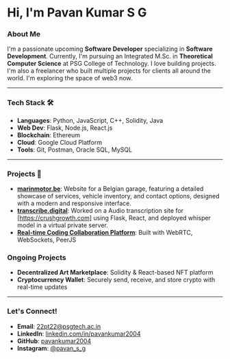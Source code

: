 # Hi, I'm Pavan Kumar S G 

### About Me
I'm a passionate upcoming **Software Developer** specializing in **Software Development**. Currently, I'm pursuing an Integrated M.Sc. in **Theoretical Computer Science** at PSG College of Technology. I love building projects.
I'm also a freelancer who built multiple projects for clients all around the world.
I'm exploring the space of web3 now.

---

### Tech Stack 🛠️
- **Languages**: Python, JavaScript, C++, Solidity, Java
- **Web Dev**: Flask, Node.js, React.js
- **Blockchain**: Ethereum
- **Cloud**: Google Cloud Platform
- **Tools**: Git, Postman, Oracle SQL, MySQL

---

### Projects 🚀  
- **[marinmotor.be](https://marinmotor.be/)**: Website for a Belgian garage, featuring a detailed showcase of services, vehicle inventory, and contact options, designed with a modern and responsive interface.  
- **[transcribe.digital](https://transcribe.digital/)**: Worked on a Audio transcription site for [https://crushgrowth.com] using Flask, React, and deployed whisper model in a virtual private server.  
- **[Real-time Coding Collaboration Platform](https://github.com/pavankumar2004/livecoding)**: Built with WebRTC, WebSockets, PeerJS  

### Ongoing Projects
- **Decentralized Art Marketplace**: Solidity & React-based NFT platform
- **Cryptocurrency Wallet**: Securely send, receive, and store crypto with real-time updates

---

### Let's Connect!
- **Email**: [22pt22@psgtech.ac.in](mailto:22pt22@psgtech.ac.in)
- **LinkedIn**: [linkedin.com/in/pavankumar2004](https://www.linkedin.com/in/pavankumar-s-g/)
- **GitHub**: [pavankumar2004](https://github.com/pavankumar2004)
- **Instagram**: [@pavan_s_g](https://www.instagram.com/pavan_s_g/)


